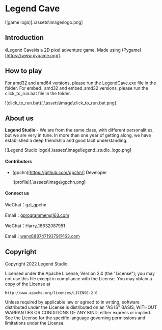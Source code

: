 # Legend Cave

!(game logo)[.\assets\image\logo.png]

## Introduction

《Legend Cave》is a 2D pixel adventure game. Made using (Pygame)[https://www.pygame.org/].

## How to play

For amd32 and amd64 versions, please run the LegendCave.exe file in the folder.
For embed_ amd32 and embed_amd32 versions, please run the click_to_run.bat file in the folder.

!(click_to_run.bat)[.\assets\image\click_to_run.bat.png]

## About us

**Legend Studio** - We are from the same class, with different personalities, but we are very in tune. In more than one year of getting along, we have established a deep friendship and good tacit understanding.

!(Legend Studio logo)[.\assets\image\legend_studio_logo.png]

#### Contributors

- (gpchn)[https://github.com/gpchn/] Developer
  
  !(profile)[.\assets\image\gpchn.png]

#### Connect us

WeChat：gzl_gpchn

Email：[gprogrammer@163.com](mailto:gprogrammer@163.com)

WeChat：Harry_16632087951

Email：[wanx88874719379@163.com](mailto:wanx88874719379@163.com)

## Copyright

Copyright 2022 Legend Studio

Licensed under the Apache License, Version 2.0 (the "License");
you may not use this file except in compliance with the License.
You may obtain a copy of the License at

    http://www.apache.org/licenses/LICENSE-2.0

Unless required by applicable law or agreed to in writing, software
distributed under the License is distributed on an "AS IS" BASIS,
WITHOUT WARRANTIES OR CONDITIONS OF ANY KIND, either express or implied.
See the License for the specific language governing permissions and
limitations under the License.
